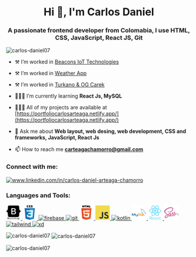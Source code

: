 <h1 align="center">Hi 👋, I'm Carlos Daniel</h1>
<h3 align="center">A passionate frontend developer from Colomabia, I use HTML, CSS, JavaScript, React JS, Git</h3>

<p align="left"> <img src="https://komarev.com/ghpvc/?username=carlos-daniel07&label=carlos-daniel07&color=009dff&style=flat" alt="carlos-daniel07" /> </p>

<!-- <p align="left"> <a href="https://github.com/ryo-ma/github-profile-trophy"><img src="https://github-profile-trophy.vercel.app/?username=carlos-daniel07" alt="carlos-daniel07" /></a> </p> -->

- ⚒️ I’m worked in [Beacons IoT Technologies](https://www.beaconsiottechnologies.com/)

- ⚒️ I’m worked in [Weather App](https://weatherapp-rjs.netlify.app/)

- ⚒️ I’m worked in [Turkano & OG Carek](https://www.ogturkano.com/)

- 🧑🏻‍💻 I’m currently learning **React Js, MySQL**

- 🧑🏻‍💻 All of my projects are available at [https://portfoliocarlosarteaga.netlify.app/](https://portfoliocarlosarteaga.netlify.app/)

- 💬 Ask me about **Web layout, web desing, web development, CSS and frameworks, JavaScript, React Js**

- 📫 How to reach me **carteagachamorro@gmail.com**

<h3 align="left">Connect with me:</h3>
<p align="left">
<a href="https://linkedin.com/in/carlos-daniel-arteaga-chamorro" target="blank"><img align="center" src="https://raw.githubusercontent.com/rahuldkjain/github-profile-readme-generator/master/src/images/icons/Social/linked-in-alt.svg" alt="www.linkedin.com/in/carlos-daniel-arteaga-chamorro" height="30" width="40" /></a>
</p>

<h3 align="left">Languages and Tools:</h3>
<p align="left"> <a href="https://getbootstrap.com" target="_blank" rel="noreferrer"> <img src="https://raw.githubusercontent.com/devicons/devicon/master/icons/bootstrap/bootstrap-plain-wordmark.svg" alt="bootstrap" width="40" height="40"/> </a> <a href="https://www.w3schools.com/css/" target="_blank" rel="noreferrer"> <img src="https://raw.githubusercontent.com/devicons/devicon/master/icons/css3/css3-original-wordmark.svg" alt="css3" width="40" height="40"/> </a> <a href="https://firebase.google.com/" target="_blank" rel="noreferrer"> <img src="https://www.vectorlogo.zone/logos/firebase/firebase-icon.svg" alt="firebase" width="40" height="40"/> </a> <a href="https://git-scm.com/" target="_blank" rel="noreferrer"> <img src="https://www.vectorlogo.zone/logos/git-scm/git-scm-icon.svg" alt="git" width="40" height="40"/> </a> <a href="https://www.w3.org/html/" target="_blank" rel="noreferrer"> <img src="https://raw.githubusercontent.com/devicons/devicon/master/icons/html5/html5-original-wordmark.svg" alt="html5" width="40" height="40"/> </a> <a href="https://developer.mozilla.org/en-US/docs/Web/JavaScript" target="_blank" rel="noreferrer"> <img src="https://raw.githubusercontent.com/devicons/devicon/master/icons/javascript/javascript-original.svg" alt="javascript" width="40" height="40"/> </a> <a href="https://kotlinlang.org" target="_blank" rel="noreferrer"> <img src="https://www.vectorlogo.zone/logos/kotlinlang/kotlinlang-icon.svg" alt="kotlin" width="40" height="40"/> </a> <a href="https://www.mysql.com/" target="_blank" rel="noreferrer"> <img src="https://raw.githubusercontent.com/devicons/devicon/master/icons/mysql/mysql-original-wordmark.svg" alt="mysql" width="40" height="40"/> </a> <a href="https://reactjs.org/" target="_blank" rel="noreferrer"> <img src="https://raw.githubusercontent.com/devicons/devicon/master/icons/react/react-original-wordmark.svg" alt="react" width="40" height="40"/> </a> <a href="https://sass-lang.com" target="_blank" rel="noreferrer"> <img src="https://raw.githubusercontent.com/devicons/devicon/master/icons/sass/sass-original.svg" alt="sass" width="40" height="40"/> </a> <a href="https://tailwindcss.com/" target="_blank" rel="noreferrer"> <img src="https://www.vectorlogo.zone/logos/tailwindcss/tailwindcss-icon.svg" alt="tailwind" width="40" height="40"/> </a> <a href="https://www.adobe.com/products/xd.html" target="_blank" rel="noreferrer"> <img src="https://cdn.worldvectorlogo.com/logos/adobe-xd.svg" alt="xd" width="40" height="40"/> </a> </p>

<p><img align="left" src="https://github-readme-stats.vercel.app/api/top-langs?username=carlos-daniel07&show_icons=true&theme=dracula&locale=en&layout=compact" alt="carlos-daniel07" /></p>

<p>&nbsp;<img align="center" src="https://github-readme-stats.vercel.app/api?username=carlos-daniel07&show_icons=true&theme=dracula&cache_seconds=2000&locale=en" alt="carlos-daniel07" /></p>

<p><img align="center" src="https://github-readme-streak-stats.herokuapp.com/?user=carlos-daniel07&theme=dark" alt="carlos-daniel07" /></p>
